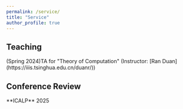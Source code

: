 ```yaml
---
permalink: /service/
title: "Service"
author_profile: true
---
```



<h2>Teaching</h2>
(Spring 2024)TA for "Theory of Computation" (Instructor: [Ran Duan](https://iiis.tsinghua.edu.cn/duanr/))

<h2>Conference Review</h2>
**ICALP** 2025


